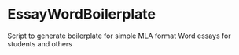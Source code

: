 # EssayWordBoilerplate
Script to generate boilerplate for simple MLA format Word essays for students and others
